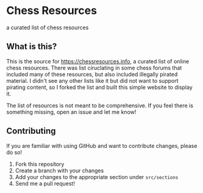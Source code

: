 # Chess Resources

a curated list of chess resources

## What is this?

This is the source for https://chessresources.info, a curated list of online chess resources. There was list ciruclating in some chess forums that included many of these resources, but also included illegally pirated material. I didn't see any other lists like it but did not want to support pirating content, so I forked the list and built this simple website to display it.

The list of resources is not meant to be comprehensive. If you feel there is something missing, open an issue and let me know!

## Contributing

If you are familiar with using GitHub and want to contribute changes, please do so!

1. Fork this repository
2. Create a branch with your changes
3. Add your changes to the appropriate section under `src/sections`
4. Send me a pull request!